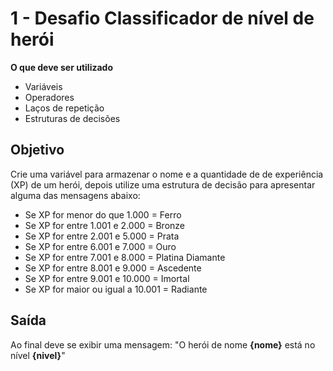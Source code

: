 # 1 - Desafio Classificador de nível de herói

**O que deve ser utilizado**

- Variáveis
- Operadores
- Laços  de  repetição
- Estruturas de decisões

## Objetivo

Crie uma variável para armazenar o nome e a quantidade de de experiência (XP) de um herói, depois utilize uma estrutura de decisão para apresentar alguma das mensagens abaixo:

- Se XP for menor do que 1.000 = Ferro
- Se XP for entre 1.001 e 2.000 = Bronze
- Se XP for entre 2.001 e 5.000 = Prata 
- Se XP for entre 6.001 e 7.000 = Ouro
- Se XP for entre 7.001 e 8.000 = Platina Diamante
- Se XP for entre 8.001 e 9.000 = Ascedente
- Se XP for entre 9.001 e 10.000 = Imortal
- Se XP for maior ou igual a 10.001 = Radiante

## Saída 

Ao final deve se exibir uma mensagem:
"O herói de nome **{nome}** está no nível **{nivel}**"